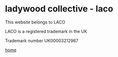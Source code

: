 ladywood collective - laco
======

This website belongs to LACO

LACO is a registered trademark in the UK

Trademark number UK00003212987

[home](ladywoodcollective.github.io/laco)
